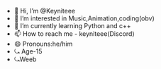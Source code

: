 - 👋 Hi, I’m @Keyniteee
- 👀 I’m interested in Music,Animation,coding(obv)
- 🌱 I’m currently learning Python and c++
- 📫 How to reach me - keyniteee(Discord)
- 😄 Pronouns:he/him
-  ⤿ Age-15
-  ⤿Weeb

<!---
Keyniteee/Keyniteee is a ✨ special ✨ repository because its `README.md` (this file) appears on your GitHub profile.
You can click the Preview link to take a look at your changes.
--->
